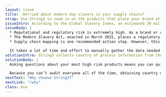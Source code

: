 ```yaml
---
layout: issue
title:  Worried about modern day slavery in your supply chains?
strap: Use String3 to zoom in on the products that place your brand at the most risk
issueIntro: According to the Global Slavery Index, an estimated 30 million people in the world today live in some form of modern slavery. The increasingly complex nature of global supply chains means that most brands and retailers are exposed to modern slavery risks as a result of the products they sell.
issueBody: |
  * Reputational and regulatory risk is extremely high. As a brand or retailer, not knowing whether you are affected by modern slavery is no longer acceptable.
  * The Modern Slavery Act, enacted in March 2015, places a regulatory requirement on UK businesses to prepare a statement “…setting out the steps the organisation has taken during the financial year to ensure that slavery and human trafficking was not taking place in its business or supply chains…”.
  * Supply chain mapping is one recommended action step. However, this can be a huge challenge for many brands who have limited knowledge of, let alone access to the suppliers operating deep within their supply chains.

  It takes a lot of time and effort to manually gather the data needed to map supply chains. Passing the responsibility onto tier one suppliers adds uncertainty about reliability. To demonstrate that active enquiries into the supply chain have been made means brands and retailers need to take control of the data to map their supply chains.
solutionIntro: String3 collects country of process information from the suppliers involved in making and moving your product without anyone having to disclose who they are. As you use String3 to ask your suppliers questions, reports are generated giving you accurate information about the different countries in which your products were made.
solutionBody: |
  Asking questions about your most high risk products means you can quickly assess which are exposing you to the greatest risk and which you need to worry less about.  If you don’t know which products to start asking about, we can support you in developing a risk framework as part of our consultancy services.

  Because you can’t audit everyone all of the time, obtaining country of process information is a crucial step in your supply chain transparency journey. String3 gives you the opportunity to  demonstrate that you have taken active steps to ensure that slavery and human trafficking is not taking place within your supply chains.
nextText: "Why choose String3?"
nextLink: "/why"
class: msa
---
```

